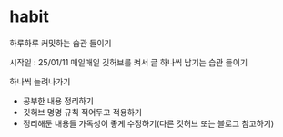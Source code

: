 # habit
하루하루 커밋하는 습관 들이기

시작일 : 25/01/11
매일매일 깃허브를 켜서 글 하나씩 남기는 습관 들이기

하나씩 늘려나가기
- 공부한 내용 정리하기
- 깃허브 명명 규칙 적어두고 적용하기
- 정리해둔 내용들 가독성이 좋게 수정하기(다른 깃허브 또는 블로그 참고하기)
